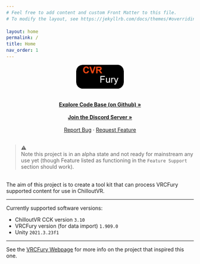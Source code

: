 ```yaml
---
# Feel free to add content and custom Front Matter to this file.
# To modify the layout, see https://jekyllrb.com/docs/themes/#overriding-theme-defaults

layout: home
permalink: /
title: Home
nav_order: 1
---
```


<div align="center">
  <img src="assets/images/logos/CVRFuryLogo.png" alt="Logo" width="128" height="64">
</div>

<p align="center">
  <br />
  <a href="https://repo.cvrfury.uk"><strong>Explore Code Base (on Github) »</strong></a>
  <br />
  <br />
  <a href="https://dc.cvrfury.uk"><strong>Join the Discord Server »</strong></a>
  <br />
  <br />
  <a href="https://github.com/NovaVoidHowl/CVRFury/issues">Report Bug</a>
  ·
  <a href="https://github.com/NovaVoidHowl/CVRFury/issues">Request Feature</a>
  <br />
  <br />
</p>

>⚠️\
Note this project is in an alpha state and not ready for mainstream any use yet
 (though Feature listed as functioning in the `Feature Support` section should work).

<br />
The aim of this project is to create a tool kit that can process VRCFury supported content for use in ChilloutVR.

---

Currently supported software versions:

- ChilloutVR CCK version `3.10`
- VRCFury version (for data import) `1.909.0`
- Unity `2021.3.23f1`



---

See the [VRCFury Webpage](https://vrcfury.com/) for more info on the project that inspired this one.

